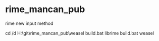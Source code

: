 # rime_mancan_pub
rime new input method

cd /d H:\git\rime_mancan_pub\weasel
build.bat librime
build.bat weasel


